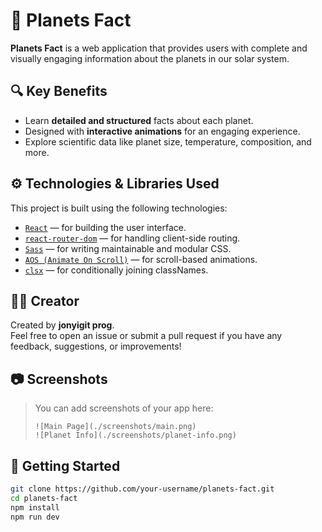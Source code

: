 # 🌌 Planets Fact

**Planets Fact** is a web application that provides users with complete and visually engaging information about the planets in our solar system.

## 🔍 Key Benefits

-   Learn **detailed and structured** facts about each planet.
-   Designed with **interactive animations** for an engaging experience.
-   Explore scientific data like planet size, temperature, composition, and more.

## ⚙️ Technologies & Libraries Used

This project is built using the following technologies:

-   [`React`](https://reactjs.org/) — for building the user interface.
-   [`react-router-dom`](https://reactrouter.com/) — for handling client-side routing.
-   [`Sass`](https://sass-lang.com/) — for writing maintainable and modular CSS.
-   [`AOS (Animate On Scroll)`](https://michalsnik.github.io/aos/) — for scroll-based animations.
-   [`clsx`](https://github.com/lukeed/clsx) — for conditionally joining classNames.

## 👨‍💻 Creator

Created by **jonyigit prog**.  
Feel free to open an issue or submit a pull request if you have any feedback, suggestions, or improvements!

## 📷 Screenshots

> You can add screenshots of your app here:
>
> ```
> ![Main Page](./screenshots/main.png)
> ![Planet Info](./screenshots/planet-info.png)
> ```

## 🚀 Getting Started

```bash
git clone https://github.com/your-username/planets-fact.git
cd planets-fact
npm install
npm run dev
```
